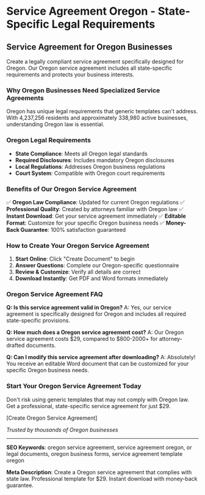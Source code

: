 # Service Agreement Oregon - State-Specific Legal Requirements

## Service Agreement for Oregon Businesses

Create a legally compliant service agreement specifically designed for Oregon. Our Oregon service agreement includes all state-specific requirements and protects your business interests.

### Why Oregon Businesses Need Specialized Service Agreements

Oregon has unique legal requirements that generic templates can't address. With 4,237,256 residents and approximately 338,980 active businesses, understanding Oregon law is essential.

### Oregon Legal Requirements

- **State Compliance**: Meets all Oregon legal standards
- **Required Disclosures**: Includes mandatory Oregon disclosures
- **Local Regulations**: Addresses Oregon business regulations
- **Court System**: Compatible with Oregon court requirements

### Benefits of Our Oregon Service Agreement

✅ **Oregon Law Compliance**: Updated for current Oregon regulations
✅ **Professional Quality**: Created by attorneys familiar with Oregon law
✅ **Instant Download**: Get your service agreement immediately
✅ **Editable Format**: Customize for your specific Oregon business needs
✅ **Money-Back Guarantee**: 100% satisfaction guaranteed

### How to Create Your Oregon Service Agreement

1. **Start Online**: Click "Create Document" to begin
2. **Answer Questions**: Complete our Oregon-specific questionnaire
3. **Review & Customize**: Verify all details are correct
4. **Download Instantly**: Get PDF and Word formats immediately

### Oregon Service Agreement FAQ

**Q: Is this service agreement valid in Oregon?**
A: Yes, our service agreement is specifically designed for Oregon and includes all required state-specific provisions.

**Q: How much does a Oregon service agreement cost?**
A: Our Oregon service agreement costs $29, compared to $800-2000+ for attorney-drafted documents.

**Q: Can I modify this service agreement after downloading?**
A: Absolutely! You receive an editable Word document that can be customized for your specific Oregon business needs.

### Start Your Oregon Service Agreement Today

Don't risk using generic templates that may not comply with Oregon law. Get a professional, state-specific service agreement for just $29.

[Create Oregon Service Agreement]

*Trusted by thousands of Oregon businesses*

---

**SEO Keywords**: oregon service agreement, service agreement oregon, or legal documents, oregon business forms, service agreement template oregon

**Meta Description**: Create a Oregon service agreement that complies with state law. Professional template for $29. Instant download with money-back guarantee.

